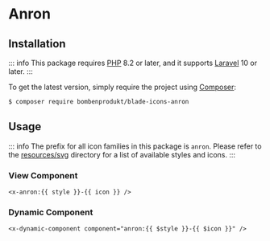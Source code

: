 # Anron

## Installation

::: info
This package requires [PHP](https://www.php.net/) 8.2 or later, and it supports [Laravel](https://laravel.com/) 10 or later.
:::

To get the latest version, simply require the project using [Composer](https://getcomposer.org/):

```bash
$ composer require bombenprodukt/blade-icons-anron
```

## Usage

::: info
The prefix for all icon families in this package is `anron`. Please refer to the [resources/svg](https://github.com/faustbrian/blade-icons-anron/tree/main/resources/svg) directory for a list of available styles and icons.
:::

### View Component

```blade
<x-anron:{{ style }}-{{ icon }} />
```

### Dynamic Component

```blade
<x-dynamic-component component="anron:{{ $style }}-{{ $icon }}" />
```
